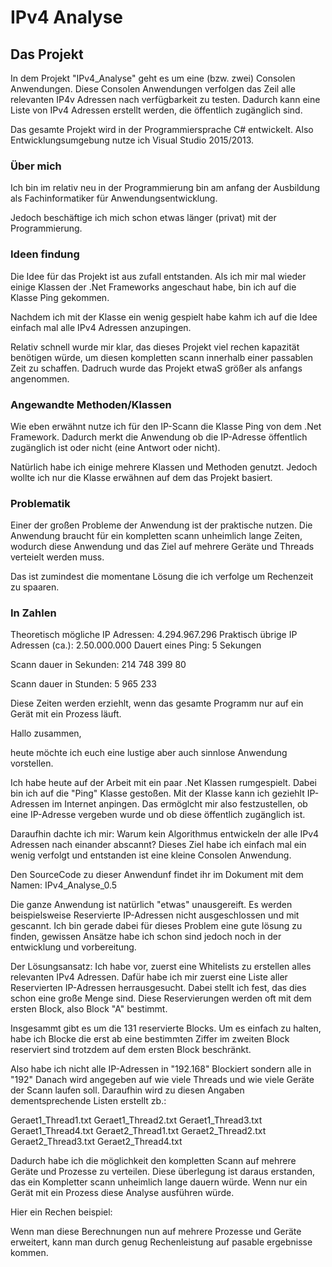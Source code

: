 # IPv4 Analyse

## Das Projekt
In dem Projekt "IPv4_Analyse" geht es um eine (bzw. zwei) Consolen Anwendungen.
Diese Consolen Anwendungen verfolgen das Zeil alle relevanten IP4v Adressen nach verfügbarkeit zu testen.
Dadurch kann eine Liste von IPv4 Adressen erstellt werden, die öffentlich zugänglich sind.

Das gesamte Projekt wird in der Programmiersprache C# entwickelt.
Also Entwicklungsumgebung nutze ich Visual Studio 2015/2013.

### Über mich
Ich bin im relativ neu in der Programmierung bin am anfang der Ausbildung als 
Fachinformatiker für Anwendungsentwicklung.

Jedoch beschäftige ich mich schon etwas länger (privat) mit der Programmierung.

### Ideen findung
Die Idee für das Projekt ist aus zufall entstanden.
Als ich mir mal wieder einige Klassen der .Net Frameworks angeschaut habe,
bin ich auf die Klasse Ping gekommen.

Nachdem ich mit der Klasse ein wenig gespielt habe kahm ich auf die Idee
einfach mal alle IPv4 Adressen anzupingen.

Relativ schnell wurde mir klar, das dieses Projekt viel rechen kapazität benötigen würde, 
um diesen kompletten scann innerhalb einer passablen Zeit zu schaffen. Dadruch wurde das
Projekt etwaS größer als anfangs angenommen.

### Angewandte Methoden/Klassen
Wie eben erwähnt nutze ich für den IP-Scann die Klasse Ping von dem .Net Framework.
Dadurch merkt die Anwendung ob die IP-Adresse öffentlich zugänglich ist oder nicht
(eine Antwort oder nicht).

Natürlich habe ich einige mehrere Klassen und Methoden genutzt.
Jedoch wollte ich nur die Klasse erwähnen auf dem das Projekt basiert.

### Problematik
Einer der großen Probleme der Anwendung ist der praktische nutzen.
Die Anwendung braucht für ein kompletten scann unheimlich lange Zeiten,
wodurch diese Anwendung und das Ziel auf mehrere Geräte und Threads verteielt werden muss.

Das ist zumindest die momentane Lösung die ich verfolge um
Rechenzeit zu spaaren.

### In Zahlen
Theoretisch mögliche IP Adressen: 4.294.967.296
Praktisch übrige IP Adressen (ca.): 2.50.000.000
Dauert eines Ping: 5 Sekungen

Scann dauer in Sekunden: 214 748 399 80

Scann dauer in Stunden: 5 965 233

Diese Zeiten werden erziehlt, wenn das gesamte Programm nur auf ein Gerät mit ein Prozess läuft.

Hallo zusammen,

heute möchte ich euch eine lustige aber auch sinnlose Anwendung vorstellen.

Ich habe heute auf der Arbeit mit ein paar .Net Klassen rumgespielt. Dabei bin ich auf die "Ping" Klasse gestoßen. 
Mit der Klasse kann ich geziehlt IP-Adressen im Internet anpingen. Das ermöglcht mir also festzustellen, ob eine IP-Adresse
vergeben wurde und ob diese öffentlich zugänglich ist.

Daraufhin dachte ich mir:
Warum kein Algorithmus entwickeln der alle IPv4 Adressen nach einander abscannt?
Dieses Ziel habe ich einfach mal ein wenig verfolgt und entstanden ist eine kleine Consolen Anwendung.

Den SourceCode zu dieser Anwendunf findet ihr im Dokument mit dem Namen: IPv4_Analyse_0.5

Die ganze Anwendung ist natürlich "etwas" unausgereift. Es werden beispielsweise Reservierte IP-Adressen
nicht ausgeschlossen und mit gescannt. Ich bin gerade dabei für dieses Problem eine gute lösung zu finden,
gewissen Ansätze habe ich schon sind jedoch noch in der entwicklung und vorbereitung.

Der Lösungsansatz:
Ich habe vor, zuerst eine Whitelists zu erstellen alles relevanten IPv4 Adressen. Dafür habe ich mir
zuerst eine Liste aller Reservierten IP-Adressen herrausgesucht. Dabei stellt ich fest, das dies schon
eine große Menge sind. Diese Reservierungen werden oft mit dem ersten Block, also Block "A" bestimmt.

Insgesammt gibt es um die 131 reservierte Blocks. Um es einfach zu halten, habe ich Blocke die erst 
ab eine bestimmten Ziffer im zweiten Block reserviert sind trotzdem auf dem ersten Block beschränkt.

Also habe ich nicht alle IP-Adressen in "192.168" Blockiert sondern alle in "192"
Danach wird angegeben auf wie viele Threads und wie viele Geräte der Scann laufen soll.
Daraufhin wird zu diesen Angaben dementsprechende Listen erstellt zb.:

Geraet1_Thread1.txt
Geraet1_Thread2.txt
Geraet1_Thread3.txt
Geraet1_Thread4.txt
Geraet2_Thread1.txt
Geraet2_Thread2.txt
Geraet2_Thread3.txt
Geraet2_Thread4.txt

Dadurch habe ich die möglichkeit den kompletten Scann auf mehrere Geräte und Prozesse zu verteilen.
Diese überlegung ist daraus erstanden, das ein Kompletter scann unheimlich lange dauern würde.
Wenn nur ein Gerät mit ein Prozess diese Analyse ausführen würde.

Hier ein Rechen beispiel:




Wenn man diese Berechnungen nun auf mehrere Prozesse und Geräte erweitert,
kann man durch genug Rechenleistung auf pasable ergebnisse kommen.
